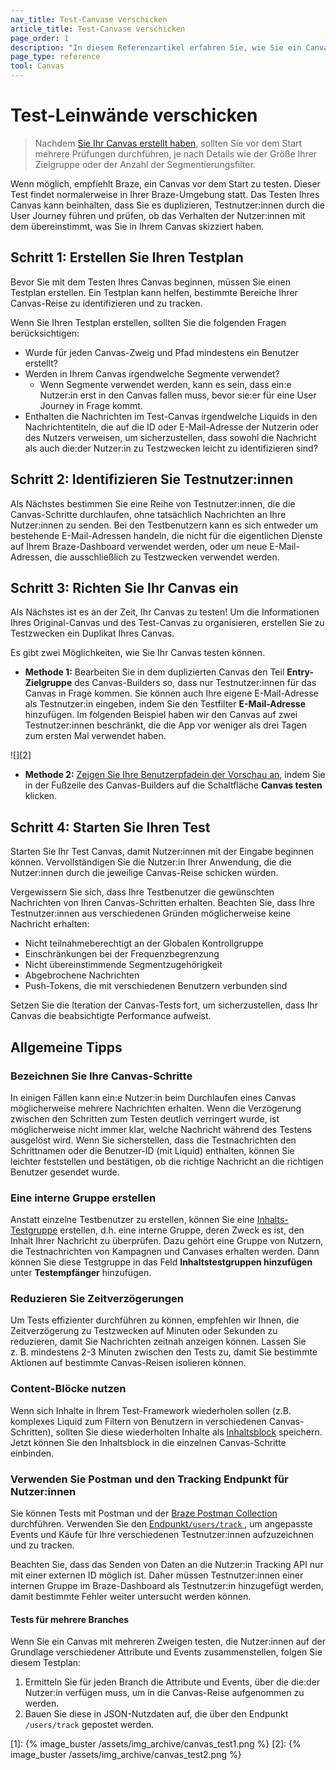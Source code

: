 ```yaml
---
nav_title: Test-Canvase verschicken
article_title: Test-Canvase verschicken
page_order: 1
description: "In diesem Referenzartikel erfahren Sie, wie Sie ein Canvas vor dem Start testen und wie Sie dabei am besten vorgehen."
page_type: reference
tool: Canvas
---
```


# Test-Leinwände verschicken

> Nachdem [Sie Ihr Canvas erstellt haben]({{site.baseurl}}/user_guide/engagement_tools/canvas/create_a_canvas/create_a_canvas/), sollten Sie vor dem Start mehrere Prüfungen durchführen, je nach Details wie der Größe Ihrer Zielgruppe oder der Anzahl der Segmentierungsfilter.

Wenn möglich, empfiehlt Braze, ein Canvas vor dem Start zu testen. Dieser Test findet normalerweise in Ihrer Braze-Umgebung statt. Das Testen Ihres Canvas kann beinhalten, dass Sie es duplizieren, Testnutzer:innen durch die User Journey führen und prüfen, ob das Verhalten der Nutzer:innen mit dem übereinstimmt, was Sie in Ihrem Canvas skizziert haben.

## Schritt 1: Erstellen Sie Ihren Testplan

Bevor Sie mit dem Testen Ihres Canvas beginnen, müssen Sie einen Testplan erstellen. Ein Testplan kann helfen, bestimmte Bereiche Ihrer Canvas-Reise zu identifizieren und zu tracken.

Wenn Sie Ihren Testplan erstellen, sollten Sie die folgenden Fragen berücksichtigen:
- Wurde für jeden Canvas-Zweig und Pfad mindestens ein Benutzer erstellt?
- Werden in Ihrem Canvas irgendwelche Segmente verwendet? 
	- Wenn Segmente verwendet werden, kann es sein, dass ein:e Nutzer:in erst in den Canvas fallen muss, bevor sie:er für eine User Journey in Frage kommt.
- Enthalten die Nachrichten im Test-Canvas irgendwelche Liquids in den Nachrichtentiteln, die auf die ID oder E-Mail-Adresse der Nutzerin oder des Nutzers verweisen, um sicherzustellen, dass sowohl die Nachricht als auch die:der Nutzer:in zu Testzwecken leicht zu identifizieren sind?

## Schritt 2: Identifizieren Sie Testnutzer:innen

Als Nächstes bestimmen Sie eine Reihe von Testnutzer:innen, die die Canvas-Schritte durchlaufen, ohne tatsächlich Nachrichten an Ihre Nutzer:innen zu senden. Bei den Testbenutzern kann es sich entweder um bestehende E-Mail-Adressen handeln, die nicht für die eigentlichen Dienste auf Ihrem Braze-Dashboard verwendet werden, oder um neue E-Mail-Adressen, die ausschließlich zu Testzwecken verwendet werden. 

## Schritt 3: Richten Sie Ihr Canvas ein

Als Nächstes ist es an der Zeit, Ihr Canvas zu testen! Um die Informationen Ihres Original-Canvas und des Test-Canvas zu organisieren, erstellen Sie zu Testzwecken ein Duplikat Ihres Canvas.

Es gibt zwei Möglichkeiten, wie Sie Ihr Canvas testen können. 

- **Methode 1:** Bearbeiten Sie in dem duplizierten Canvas den Teil **Entry-Zielgruppe** des Canvas-Builders so, dass nur Testnutzer:innen für das Canvas in Frage kommen. Sie können auch Ihre eigene E-Mail-Adresse als Testnutzer:in eingeben, indem Sie den Testfilter **E-Mail-Adresse** hinzufügen. Im folgenden Beispiel haben wir den Canvas auf zwei Testnutzer:innen beschränkt, die die App vor weniger als drei Tagen zum ersten Mal verwendet haben.

![][2]

- **Methode 2:** [Zeigen Sie Ihre Benutzerpfadein der Vorschau an]({{site.baseurl}}/preview_user_paths/), indem Sie in der Fußzeile des Canvas-Builders auf die Schaltfläche **Canvas testen** klicken.

## Schritt 4: Starten Sie Ihren Test

Starten Sie Ihr Test Canvas, damit Nutzer:innen mit der Eingabe beginnen können. Vervollständigen Sie die Nutzer:in Ihrer Anwendung, die die Nutzer:innen durch die jeweilige Canvas-Reise schicken würden.

Vergewissern Sie sich, dass Ihre Testbenutzer die gewünschten Nachrichten von Ihren Canvas-Schritten erhalten. Beachten Sie, dass Ihre Testnutzer:innen aus verschiedenen Gründen möglicherweise keine Nachricht erhalten:

- Nicht teilnahmeberechtigt an der Globalen Kontrollgruppe
- Einschränkungen bei der Frequenzbegrenzung
- Nicht übereinstimmende Segmentzugehörigkeit
- Abgebrochene Nachrichten
- Push-Tokens, die mit verschiedenen Benutzern verbunden sind

Setzen Sie die Iteration der Canvas-Tests fort, um sicherzustellen, dass Ihr Canvas die beabsichtigte Performance aufweist.

## Allgemeine Tipps

### Bezeichnen Sie Ihre Canvas-Schritte

In einigen Fällen kann ein:e Nutzer:in beim Durchlaufen eines Canvas möglicherweise mehrere Nachrichten erhalten. Wenn die Verzögerung zwischen den Schritten zum Testen deutlich verringert wurde, ist möglicherweise nicht immer klar, welche Nachricht während des Testens ausgelöst wird. Wenn Sie sicherstellen, dass die Testnachrichten den Schrittnamen oder die Benutzer-ID (mit Liquid) enthalten, können Sie leichter feststellen und bestätigen, ob die richtige Nachricht an die richtigen Benutzer gesendet wurde.

### Eine interne Gruppe erstellen

Anstatt einzelne Testbenutzer zu erstellen, können Sie eine [Inhalts-Testgruppe]({{site.baseurl}}/user_guide/administrative/app_settings/developer_console/internal_groups_tab/) erstellen, d.h. eine interne Gruppe, deren Zweck es ist, den Inhalt Ihrer Nachricht zu überprüfen. Dazu gehört eine Gruppe von Nutzern, die Testnachrichten von Kampagnen und Canvases erhalten werden. Dann können Sie diese Testgruppe in das Feld **Inhaltstestgruppen hinzufügen** unter **Testempfänger** hinzufügen.

### Reduzieren Sie Zeitverzögerungen

Um Tests effizienter durchführen zu können, empfehlen wir Ihnen, die Zeitverzögerung zu Testzwecken auf Minuten oder Sekunden zu reduzieren, damit Sie Nachrichten zeitnah anzeigen können. Lassen Sie z. B. mindestens 2-3 Minuten zwischen den Tests zu, damit Sie bestimmte Aktionen auf bestimmte Canvas-Reisen isolieren können.

### Content-Blöcke nutzen

Wenn sich Inhalte in Ihrem Test-Framework wiederholen sollen (z.B. komplexes Liquid zum Filtern von Benutzern in verschiedenen Canvas-Schritten), sollten Sie diese wiederholten Inhalte als [Inhaltsblock]({{site.baseurl}}/user_guide/engagement_tools/templates_and_media/content_blocks#content-blocks) speichern. Jetzt können Sie den Inhaltsblock in die einzelnen Canvas-Schritte einbinden.

### Verwenden Sie Postman und den Tracking Endpunkt für Nutzer:innen

Sie können Tests mit Postman und der [Braze Postman Collection]({{site.baseurl}}/api/postman_collection/) durchführen. Verwenden Sie den [Endpunkt`/users/track` ]({{site.baseurl}}/api/endpoints/user_data/post_user_track/), um angepasste Events und Käufe für Ihre verschiedenen Testnutzer:innen aufzuzeichnen und zu tracken.

Beachten Sie, dass das Senden von Daten an die Nutzer:in Tracking API nur mit einer externen ID möglich ist. Daher müssen Testnutzer:innen einer internen Gruppe im Braze-Dashboard als Testnutzer:in hinzugefügt werden, damit bestimmte Fehler weiter untersucht werden können. 

#### Tests für mehrere Branches

Wenn Sie ein Canvas mit mehreren Zweigen testen, die Nutzer:innen auf der Grundlage verschiedener Attribute und Events zusammenstellen, folgen Sie diesem Testplan:

1. Ermitteln Sie für jeden Branch die Attribute und Events, über die die:der Nutzer:in verfügen muss, um in die Canvas-Reise aufgenommen zu werden.
2. Bauen Sie diese in JSON-Nutzdaten auf, die über den Endpunkt `/users/track` gepostet werden.

[1]: {% image_buster /assets/img_archive/canvas_test1.png %}
[2]: {% image_buster /assets/img_archive/canvas_test2.png %}